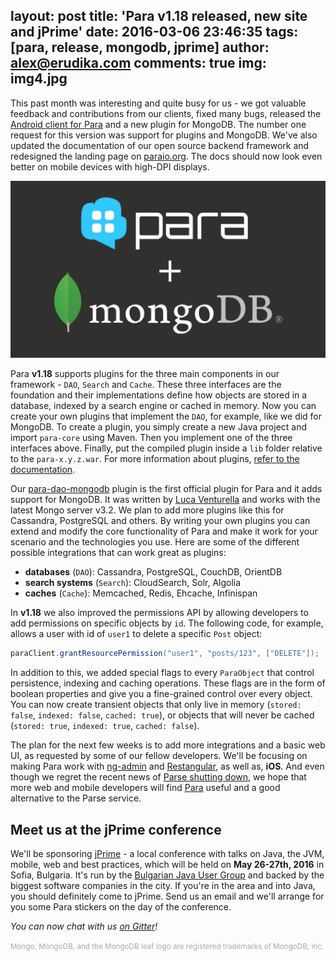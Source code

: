 layout: post
title: 'Para v1.18 released, new site and jPrime'
date: 2016-03-06 23:46:35
tags: [para, release, mongodb, jprime]
author: alex@erudika.com
comments: true
img: img4.jpg
---


This past month was interesting and quite busy for us - we got valuable feedback and contributions from our clients,
fixed many bugs, released the [Android client for Para](https://github.com/Erudika/para-client-android) and a new
plugin for MongoDB. The number one request for this version was support for plugins and MongoDB. We've also updated
the documentation of our open source backend framework and redesigned the landing page on
[paraio.org](http://www.paraio.org). The docs should now look even better on mobile devices with high-DPI displays.

<!-- more -->

![](/assets/img/blogpost_media3.png)

Para **v1.18** supports plugins for the three main components in our framework - `DAO`, `Search` and `Cache`. These
three interfaces are the foundation and their implementations define how objects are stored in a database, indexed by
 a search engine or cached in memory. Now you can create your own plugins that implement the `DAO`, for example,
 like we did for MongoDB. To create a plugin, you simply create a new Java project and import `para-core` using Maven.
 Then you implement one of the three interfaces above. Finally, put the compiled plugin inside a `lib` folder relative
 to the `para-x.y.z.war`. For more information about plugins,
 [refer to the documentation](http://www.paraio.org/docs/#008-plugins).

Our [para-dao-mongodb](https://github.com/Erudika/para-dao-mongodb) plugin is the first official plugin for Para and
it adds support for MongoDB. It was written by [Luca Venturella](https://github.com/lucav) and works with the latest
Mongo server v3.2. We plan to add more plugins like this for Cassandra, PostgreSQL and others. By writing your own
plugins you can extend and modify the core functionality of Para and make it work for your scenario and the technologies
you use. Here are some of the different possible integrations that can work great as plugins:

- **databases** (`DAO`): Cassandra, PostgreSQL, CouchDB, OrientDB
- **search systems** (`Search`): CloudSearch, Solr, Algolia
- **caches** (`Cache`): Memcached, Redis, Ehcache, Infinispan

In **v1.18** we also improved the permissions API by allowing developers to add permissions on specific objects by `id`.
The following code, for example, allows a user with id of `user1` to delete a specific `Post` object:

```java
paraClient.grantResourcePermission("user1", "posts/123", ["DELETE"]);
```

In addition to this, we added special flags to every `ParaObject` that control persistence, indexing and caching operations.
These flags are in the form of boolean properties and give you a fine-grained control over every object. You can now
create transient objects that only live in memory (`stored: false`, `indexed: false`, `cached: true`), or objects that
will never be cached (`stored: true`, `indexed: true`, `cached: false`).

The plan for the next few weeks is to add more integrations and a basic web UI, as requested by some of our fellow
developers. We'll be focusing on making Para work with [ng-admin](https://github.com/marmelab/ng-admin) and
[Restangular](https://github.com/mgonto/restangular), as well as, **iOS**.
And even though we regret the recent news of [Parse shutting down](http://blog.parse.com/announcements/moving-on/), we hope
that more web and mobile developers will find [Para](https://paraio.com) useful and a good alternative to the Parse service.

## Meet us at the jPrime conference

We'll be sponsoring [jPrime](http://jprime.io/) - a local conference with talks on Java, the JVM, mobile, web and best
practices, which will be held on **May 26-27th, 2016** in Sofia, Bulgaria. It's run by the
[Bulgarian Java User Group](https://jug.bg/en/) and backed by the biggest software companies in the city. If you're in
the area and into Java, you should definitely come to jPrime. Send us an email and we'll arrange for you some Para
stickers on the day of the conference.


*You can now chat with us [on Gitter](https://gitter.im/Erudika/para)!*

<small style="color: #aaa;">Mongo, MongoDB, and the MongoDB leaf logo are registered trademarks of MongoDB, Inc.</small>
